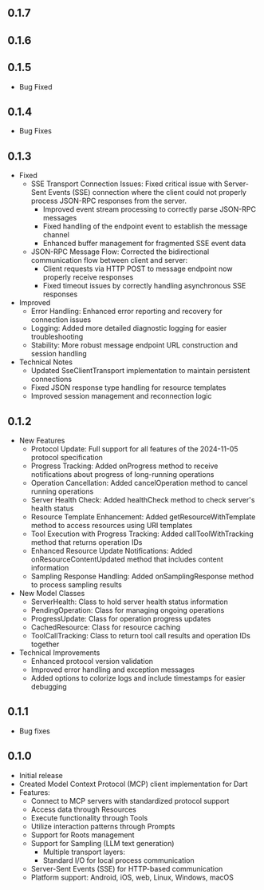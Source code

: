 ## 0.1.7
## 0.1.6
## 0.1.5

* Bug Fixed

## 0.1.4

* Bug Fixes

## 0.1.3

* Fixed
    * SSE Transport Connection Issues: Fixed critical issue with Server-Sent Events (SSE) connection where the client could not properly process JSON-RPC responses from the server.
      * Improved event stream processing to correctly parse JSON-RPC messages
      * Fixed handling of the endpoint event to establish the message channel
      * Enhanced buffer management for fragmented SSE event data
    * JSON-RPC Message Flow: Corrected the bidirectional communication flow between client and server:
      * Client requests via HTTP POST to message endpoint now properly receive responses
      * Fixed timeout issues by correctly handling asynchronous SSE responses
* Improved
    * Error Handling: Enhanced error reporting and recovery for connection issues
    * Logging: Added more detailed diagnostic logging for easier troubleshooting
    * Stability: More robust message endpoint URL construction and session handling
* Technical Notes
    * Updated SseClientTransport implementation to maintain persistent connections
    * Fixed JSON response type handling for resource templates
    * Improved session management and reconnection logic

## 0.1.2

* New Features
    * Protocol Update: Full support for all features of the 2024-11-05 protocol specification
    * Progress Tracking: Added onProgress method to receive notifications about progress of long-running operations
    * Operation Cancellation: Added cancelOperation method to cancel running operations
    * Server Health Check: Added healthCheck method to check server's health status
    * Resource Template Enhancement: Added getResourceWithTemplate method to access resources using URI templates
    * Tool Execution with Progress Tracking: Added callToolWithTracking method that returns operation IDs
    * Enhanced Resource Update Notifications: Added onResourceContentUpdated method that includes content information
    * Sampling Response Handling: Added onSamplingResponse method to process sampling results
* New Model Classes
    * ServerHealth: Class to hold server health status information
    * PendingOperation: Class for managing ongoing operations
    * ProgressUpdate: Class for operation progress updates
    * CachedResource: Class for resource caching
    * ToolCallTracking: Class to return tool call results and operation IDs together
* Technical Improvements
    * Enhanced protocol version validation
    * Improved error handling and exception messages
    * Added options to colorize logs and include timestamps for easier debugging

## 0.1.1

* Bug fixes

## 0.1.0

* Initial release
* Created Model Context Protocol (MCP) client implementation for Dart
* Features:
    * Connect to MCP servers with standardized protocol support
    * Access data through Resources
    * Execute functionality through Tools
    * Utilize interaction patterns through Prompts
    * Support for Roots management
    * Support for Sampling (LLM text generation)
        * Multiple transport layers:
        * Standard I/O for local process communication
    * Server-Sent Events (SSE) for HTTP-based communication
    * Platform support: Android, iOS, web, Linux, Windows, macOS